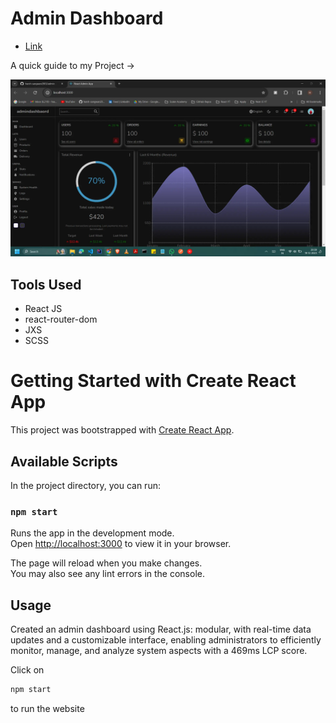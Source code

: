 # Admin Dashboard

- [Link](https://harsh-admin-dashboard.vercel.app/)

A quick guide to my Project ->

<img src = "/image.webp">

## Tools Used

- React JS
- react-router-dom
- JXS
- SCSS

# Getting Started with Create React App

This project was bootstrapped with [Create React App](https://github.com/facebook/create-react-app).

## Available Scripts

In the project directory, you can run:

### `npm start`

Runs the app in the development mode.\
Open [http://localhost:3000](http://localhost:3000) to view it in your browser.

The page will reload when you make changes.\
You may also see any lint errors in the console.

## Usage

Created an admin dashboard using React.js: modular, with real-time data updates and a customizable interface, enabling administrators to efficiently monitor, manage, and analyze system aspects with a 469ms LCP score.

Click on

```js
npm start
``` 
to run the website

